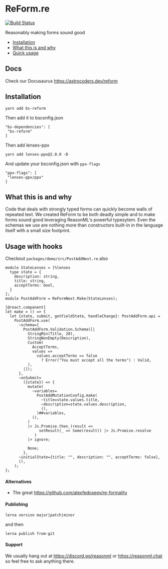 # ReForm.re

[![Build Status](https://app.bitrise.io/app/7a8015b7814278c9/status.svg?token=dAyLaVmb7EOTtNXLitKKlg&branch=master)](https://app.bitrise.io/app/7a8015b7814278c9)

Reasonably making forms sound good

* [Installation](#installation)
* [What this is and why](#what-this-is-and-why)
* [Quick usage](#usage)

## Docs
Check our Docusaurus https://astrocoders.dev/reform

## Installation

```
yarn add bs-reform
```

Then add it to bsconfig.json

```
"bs-dependencies": [
 "bs-reform"
]
```

Then add lenses-ppx
```
yarn add lenses-ppx@2.0.0 -D
```

And update your bsconfig.json with `ppx-flags`
```
"ppx-flags": [
 "lenses-ppx/ppx"
]
```

## What this is and why
Code that deals with strongly typed forms can quickly become walls of repeated text.
We created ReForm to be both deadly simple and to make forms sound good leveraging ReasonML's powerful typesytem.
Even the schemas we use are nothing more than constructors built-in in the language itself with a small size footprint.

## Usage with hooks

Checkout `packages/demo/src/PostAddNext.re` also

```reason
module StateLenses = [%lenses
  type state = {
    description: string,
    title: string,
    acceptTerms: bool,
  }
];
module PostAddForm = ReFormNext.Make(StateLenses);

[@react.component]
let make = () => {
  let {state, submit, getFieldState, handleChange}: PostAddForm.api =
    PostAddForm.use(
      ~schema={
        PostAddForm.Validation.Schema([|
          StringMin(Title, 20),
          StringNonEmpty(Description),
          Custom(
            AcceptTerms,
            values =>
              values.acceptTerms == false
                ? Error("You must accept all the terms") : Valid,
          ),
        |]);
      },
      ~onSubmit=
        ({state}) => {
          mutate(
            ~variables=
              PostAddMutationConfig.make(
                ~title=state.values.title,
                ~description=state.values.description,
                (),
              )##variables,
            (),
          )
          |> Js.Promise.then_(result =>
               setResult(_ => Some(result)) |> Js.Promise.resolve
             )
          |> ignore;

          None;
        },
      ~initialState={title: "", description: "", acceptTerms: false},
      (),
    );
};
```

#### Alternatives
- The great https://github.com/alexfedoseev/re-formality

#### Publishing

```
lerna version major|patch|minor
```

and then

```
lerna publish from-git
```

#### Support

We usually hang out at https://discord.gg/reasonml or https://reasonml.chat so feel free to ask anything there.
